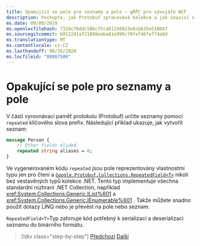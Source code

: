 ```yaml
---
title: Opakující se pole pro seznamy a pole – gRPC pro vývojáře WCF
description: Pochopte, jak Protobuf zpracovává kolekce a jak souvisí s kolekcemi .NET.
ms.date: 09/09/2019
ms.openlocfilehash: 7320c76ddc58bcf5cd81150923e8cb635e510047
ms.sourcegitcommit: b9122d1af21898eaba81e990c70fef46fef74a8d
ms.translationtype: MT
ms.contentlocale: cs-CZ
ms.lasthandoff: 08/26/2020
ms.locfileid: "88867500"
---
```

# <a name="repeated-fields-for-lists-and-arrays"></a>Opakující se pole pro seznamy a pole

V části vyrovnávací paměť protokolu (Protobuf) určíte seznamy pomocí `repeated` klíčového slova prefix. Následující příklad ukazuje, jak vytvořit seznam:

```protobuf
message Person {
    // Other fields elided
    repeated string aliases = 8;
}
```

Ve vygenerovaném kódu `repeated` jsou pole reprezentovány vlastnostmi typu jen pro čtení a [`Google.Protobuf.Collections.RepeatedField<T>`][repeated-field] nikoli bez vestavěných typů kolekce .NET. Tento typ implementuje všechna standardní rozhraní .NET Collection, například <xref:System.Collections.Generic.IList%601> a <xref:System.Collections.Generic.IEnumerable%601> . Takže můžete snadno použít dotazy LINQ nebo je převést na pole nebo seznam.

`RepeatedField<T>`Typ zahrnuje kód potřebný k serializaci a deserializaci seznamu do binárního formátu.

[repeated-field]: https://developers.google.cn/protocol-buffers/docs/reference/csharp/class/google/protobuf/collections/repeated-field-t-

>[!div class="step-by-step"]
>[Předchozí](protobuf-nested-types.md) 
> [Další](protobuf-reserved.md)
